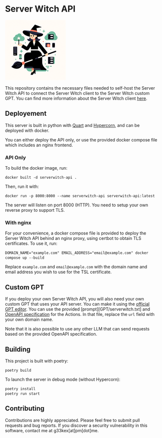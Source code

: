 Server Witch API
================

![Server Witch logo](logo.png)

This repository contains the necessary files needed to self-host the Server Witch API to connect the Server Witch client to the Server Witch custom GPT. You can find more information about the Server Witch client [here](https://github.com/g33kex/ServerWitch). 

## Deployement

This server is built in python with [Quart](https://quart.palletsprojects.com/en/latest/) and [Hypercorn](https://hypercorn.readthedocs.io/en/latest/index.html), and can be deployed with docker.

You can either deploy the API only, or use the provided docker compose file which includes an nginx frontend. 

### API Only

To build the docker image, run:
```
docker built -d serverwitch-api .
```

Then, run it with:
```
docker run -p 8000:8000 --name serverwitch-api serverwitch-api:latest
```

The server will listen on port 8000 (HTTP). You need to setup your own reverse proxy to support TLS. 

### With nginx

For your convenience, a docker compose file is provided to deploy the Server Witch API behind an nginx proxy, using certbot to obtain TLS certificates. To use it, run:
```
DOMAIN_NAME="example.com" EMAIL_ADDRESS="email@example.com" docker compose up --build
```

Replace `example.com` and `email@example.com` with the domain name and email address you wish to use for the TSL certificate.

## Custom GPT

If you deploy your own Server Witch API, you will also need your own custom GPT that uses your API server. You can make it using the [official GPT editor](https://chat.openai.com/gpts/editor). You can use the provided [prompt][GPT/serverwitch.txt] and [OpenAPI specification](GPT/openapi.yaml) for the Actions. In that file, replace the `url` field with your own domain name.

Note that it is also possible to use any other LLM that can send requests based on the provided OpenAPI specification.

## Building

This project is built with poetry:
```
poetry build
```

To launch the server in debug mode (without Hypercorn):
```
poetry install
poetry run start
```

## Contributing

Contributions are highly appreciated. Please feel free to submit pull requests and bug reports. If you discover a security vulnerability in this software, contact me at g33kex[at]pm[dot]me.
